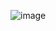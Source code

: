 ![image](https://user-images.githubusercontent.com/29573450/140625342-3eaf105a-32d1-4988-807b-d4274fc80afd.png)
